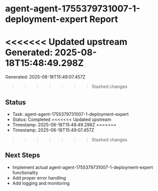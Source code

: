 # agent-agent-1755379731007-1-deployment-expert Report

<<<<<<< Updated upstream
Generated: 2025-08-18T15:48:49.298Z
=======
Generated: 2025-08-18T15:49:07.457Z
>>>>>>> Stashed changes

## Status
- Task: agent-agent-1755379731007-1-deployment-expert
- Status: Completed
<<<<<<< Updated upstream
- Timestamp: 2025-08-18T15:48:49.298Z
=======
- Timestamp: 2025-08-18T15:49:07.457Z
>>>>>>> Stashed changes

## Next Steps
- Implement actual agent-agent-1755379731007-1-deployment-expert functionality
- Add proper error handling
- Add logging and monitoring
